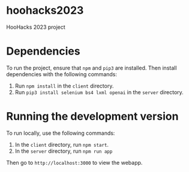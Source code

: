 # hoohacks2023
HooHacks 2023 project

# Dependencies
To run the project, ensure that `npm` and `pip3` are installed. 
Then install dependencies with the following commands:
1. Run `npm install` in the `client` directory.
2. Run `pip3 install selenium bs4 lxml openai` in the `server` directory.

# Running the development version
To run locally, use the following commands: 
1. In the `client` directory, run `npm start`.
2. In the `server` directory, run `npm run app`

Then go to `http://localhost:3000` to view the webapp.
